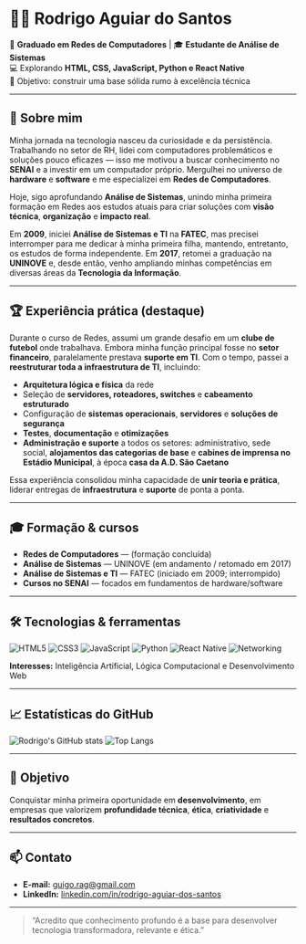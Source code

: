 # 👨‍💻 Rodrigo Aguiar do Santos

💼 **Graduado em Redes de Computadores** | 🎓 **Estudante de Análise de Sistemas**  
💻 Explorando **HTML, CSS, JavaScript, Python e React Native**  
🧭 Objetivo: construir uma base sólida rumo à excelência técnica

---

## 🚀 Sobre mim
Minha jornada na tecnologia nasceu da curiosidade e da persistência. Trabalhando no setor de RH, lidei com computadores problemáticos e soluções pouco eficazes — isso me motivou a buscar conhecimento no **SENAI** e a investir em um computador próprio. Mergulhei no universo de **hardware** e **software** e me especializei em **Redes de Computadores**.

Hoje, sigo aprofundando **Análise de Sistemas**, unindo minha primeira formação em Redes aos estudos atuais para criar soluções com **visão técnica**, **organização** e **impacto real**.

Em **2009**, iniciei **Análise de Sistemas e TI** na **FATEC**, mas precisei interromper para me dedicar à minha primeira filha, mantendo, entretanto, os estudos de forma independente. Em **2017**, retomei a graduação na **UNINOVE** e, desde então, venho ampliando minhas competências em diversas áreas da **Tecnologia da Informação**.

---

## 🏆 Experiência prática (destaque)
Durante o curso de Redes, assumi um grande desafio em um **clube de futebol** onde trabalhava. Embora minha função principal fosse no **setor financeiro**, paralelamente prestava **suporte em TI**. Com o tempo, passei a **reestruturar toda a infraestrutura de TI**, incluindo:
- **Arquitetura lógica e física** da rede
- Seleção de **servidores, roteadores, switches** e **cabeamento estruturado**
- Configuração de **sistemas operacionais**, **servidores** e **soluções de segurança**
- **Testes**, **documentação** e **otimizações**
- **Administração e suporte** a todos os setores: administrativo, sede social, **alojamentos das categorias de base** e **cabines de imprensa no Estádio Municipal**, à época **casa da A.D. São Caetano**

Essa experiência consolidou minha capacidade de **unir teoria e prática**, liderar entregas de **infraestrutura** e **suporte** de ponta a ponta.

---

## 🎓 Formação & cursos
- **Redes de Computadores** — (formação concluída)
- **Análise de Sistemas** — UNINOVE (em andamento / retomado em 2017)
- **Análise de Sistemas e TI** — FATEC (iniciado em 2009; interrompido)
- **Cursos no SENAI** — focados em fundamentos de hardware/software

---

## 🛠️ Tecnologias & ferramentas
![HTML5](https://img.shields.io/badge/HTML5-E34F26?style=for-the-badge&logo=html5&logoColor=white)
![CSS3](https://img.shields.io/badge/CSS3-1572B6?style=for-the-badge&logo=css3&logoColor=white)
![JavaScript](https://img.shields.io/badge/JavaScript-F7DF1E?style=for-the-badge&logo=javascript&logoColor=black)
![Python](https://img.shields.io/badge/Python-3776AB?style=for-the-badge&logo=python&logoColor=white)
![React Native](https://img.shields.io/badge/React_Native-20232A?style=for-the-badge&logo=react&logoColor=61DAFB)
![Networking](https://img.shields.io/badge/Networking-29ABE2?style=for-the-badge&logo=cisco&logoColor=white)

**Interesses:** Inteligência Artificial, Lógica Computacional e Desenvolvimento Web

---

## 📈 Estatísticas do GitHub
![Rodrigo's GitHub stats](https://github-readme-stats.vercel.app/api?username=Rodrigo5antos&show_icons=true&theme=tokyonight)
![Top Langs](https://github-readme-stats.vercel.app/api/top-langs/?username=Rodrigo5antos&layout=compact&theme=tokyonight)

---

## 🎯 Objetivo
Conquistar minha primeira oportunidade em **desenvolvimento**, em empresas que valorizem **profundidade técnica**, **ética**, **criatividade** e **resultados concretos**.

---

## 📫 Contato
- **E-mail:** [guigo.rag@gmail.com](mailto:guigo.rag@gmail.com)
- **LinkedIn:** [linkedin.com/in/rodrigo-aguiar-dos-santos](https://www.linkedin.com/in/rodrigo-aguiar-dos-santos/)

---

> “Acredito que conhecimento profundo é a base para desenvolver tecnologia transformadora, relevante e ética.”


